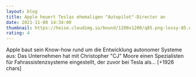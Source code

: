 ```yaml
--- 
layout: blog
title: Apple heuert Teslas ehemaligen "Autopilot"-Director an
date: 2021-11-08 14:34:00
thumbnail: https://heise.cloudimg.io/bound/1200x1200/q85.png-lossy-85.webp-lossy-85.foil1/_www-heise-de_/imgs/18/3/2/1/0/2/4/7/shutterstock_1771611371-3ba3e8c1328628f7.jpg
rating: 4
---
```

Apple baut sein Know-how rund um die Entwicklung autonomer Systeme aus: Das Unternehmen hat mit Christopher "CJ" Moore einen Spezialisten für Fahrassistenzsysteme eingestellt, der zuvor bei Tesla als… [+1926 chars]